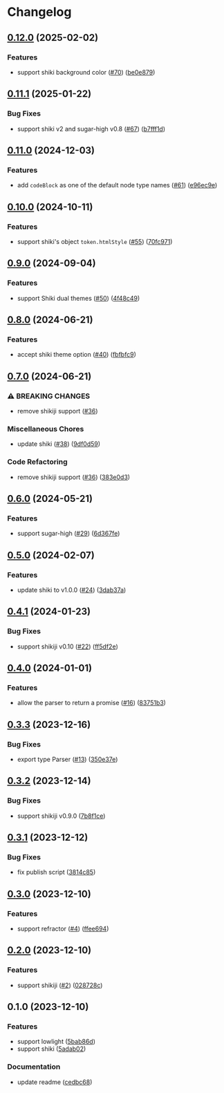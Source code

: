 # Changelog

## [0.12.0](https://github.com/ocavue/prosemirror-highlight/compare/v0.11.1...v0.12.0) (2025-02-02)


### Features

* support shiki background color ([#70](https://github.com/ocavue/prosemirror-highlight/issues/70)) ([be0e879](https://github.com/ocavue/prosemirror-highlight/commit/be0e8797e1af7859d83d90c06f5338817769435d))

## [0.11.1](https://github.com/ocavue/prosemirror-highlight/compare/v0.11.0...v0.11.1) (2025-01-22)


### Bug Fixes

* support shiki v2 and sugar-high v0.8 ([#67](https://github.com/ocavue/prosemirror-highlight/issues/67)) ([b7fff1d](https://github.com/ocavue/prosemirror-highlight/commit/b7fff1d609173c37c439e1355e47c252054efe13))

## [0.11.0](https://github.com/ocavue/prosemirror-highlight/compare/v0.10.0...v0.11.0) (2024-12-03)


### Features

* add `codeBlock` as one of the default node type names ([#61](https://github.com/ocavue/prosemirror-highlight/issues/61)) ([e96ec9e](https://github.com/ocavue/prosemirror-highlight/commit/e96ec9ea6b0ed0ca2ba373f3c9fb0cee2ac1badc))

## [0.10.0](https://github.com/ocavue/prosemirror-highlight/compare/v0.9.0...v0.10.0) (2024-10-11)


### Features

* support shiki's object `token.htmlStyle` ([#55](https://github.com/ocavue/prosemirror-highlight/issues/55)) ([70fc971](https://github.com/ocavue/prosemirror-highlight/commit/70fc971754597c8fd03c9b72b8442d103404c201))

## [0.9.0](https://github.com/ocavue/prosemirror-highlight/compare/v0.8.0...v0.9.0) (2024-09-04)


### Features

* support Shiki dual themes ([#50](https://github.com/ocavue/prosemirror-highlight/issues/50)) ([4f48c49](https://github.com/ocavue/prosemirror-highlight/commit/4f48c49f80f87336a07f0a03881f1b3a5b29d649))

## [0.8.0](https://github.com/ocavue/prosemirror-highlight/compare/v0.7.0...v0.8.0) (2024-06-21)


### Features

* accept shiki theme option ([#40](https://github.com/ocavue/prosemirror-highlight/issues/40)) ([fbfbfc9](https://github.com/ocavue/prosemirror-highlight/commit/fbfbfc9df48ac1bc8bdca2831f468ad77d658619))

## [0.7.0](https://github.com/ocavue/prosemirror-highlight/compare/v0.6.0...v0.7.0) (2024-06-21)


### ⚠ BREAKING CHANGES

* remove shikiji support ([#36](https://github.com/ocavue/prosemirror-highlight/issues/36))

### Miscellaneous Chores

* update shiki ([#38](https://github.com/ocavue/prosemirror-highlight/issues/38)) ([9df0d59](https://github.com/ocavue/prosemirror-highlight/commit/9df0d5934616cd82e3d26ea26ac7f77923fff347))


### Code Refactoring

* remove shikiji support ([#36](https://github.com/ocavue/prosemirror-highlight/issues/36)) ([383e0d3](https://github.com/ocavue/prosemirror-highlight/commit/383e0d3e8f182c1ae988e545f40c23c5969e5b6c))

## [0.6.0](https://github.com/ocavue/prosemirror-highlight/compare/v0.5.0...v0.6.0) (2024-05-21)


### Features

* support sugar-high ([#29](https://github.com/ocavue/prosemirror-highlight/issues/29)) ([6d367fe](https://github.com/ocavue/prosemirror-highlight/commit/6d367fe350fdf0b9a0e342276a7caa8fcede9f61))

## [0.5.0](https://github.com/ocavue/prosemirror-highlight/compare/v0.4.1...v0.5.0) (2024-02-07)


### Features

* update shiki to v1.0.0 ([#24](https://github.com/ocavue/prosemirror-highlight/issues/24)) ([3dab37a](https://github.com/ocavue/prosemirror-highlight/commit/3dab37a41feb1e07be639cd348f5606561de63fe))

## [0.4.1](https://github.com/ocavue/prosemirror-highlight/compare/v0.4.0...v0.4.1) (2024-01-23)


### Bug Fixes

* support shikiji v0.10 ([#22](https://github.com/ocavue/prosemirror-highlight/issues/22)) ([ff5df2e](https://github.com/ocavue/prosemirror-highlight/commit/ff5df2e6b3033e2928e68ac3e822d908a62f801c))

## [0.4.0](https://github.com/ocavue/prosemirror-highlight/compare/v0.3.3...v0.4.0) (2024-01-01)


### Features

* allow the parser to return a promise ([#16](https://github.com/ocavue/prosemirror-highlight/issues/16)) ([83751b3](https://github.com/ocavue/prosemirror-highlight/commit/83751b33c35db0ce78ea95299048ef389a9c9324))

## [0.3.3](https://github.com/ocavue/prosemirror-highlight/compare/v0.3.2...v0.3.3) (2023-12-16)


### Bug Fixes

* export type Parser ([#13](https://github.com/ocavue/prosemirror-highlight/issues/13)) ([350e37e](https://github.com/ocavue/prosemirror-highlight/commit/350e37eb0db49dcc1f75704553500823facdebf4))

## [0.3.2](https://github.com/ocavue/prosemirror-highlight/compare/v0.3.1...v0.3.2) (2023-12-14)


### Bug Fixes

* support shikiji v0.9.0 ([7b8f1ce](https://github.com/ocavue/prosemirror-highlight/commit/7b8f1ce1dca760e3657b6e7fc9eba4df172aed47))

## [0.3.1](https://github.com/ocavue/prosemirror-highlight/compare/v0.3.0...v0.3.1) (2023-12-12)


### Bug Fixes

* fix publish script ([3814c85](https://github.com/ocavue/prosemirror-highlight/commit/3814c8503f73de91a78e9577142b827e493f3b56))

## [0.3.0](https://github.com/ocavue/prosemirror-highlight/compare/v0.2.0...v0.3.0) (2023-12-10)


### Features

* support refractor ([#4](https://github.com/ocavue/prosemirror-highlight/issues/4)) ([ffee694](https://github.com/ocavue/prosemirror-highlight/commit/ffee694e0113bfe14a6f1dc05d0cbc5fcf679b9d))

## [0.2.0](https://github.com/ocavue/prosemirror-highlight/compare/v0.1.0...v0.2.0) (2023-12-10)


### Features

* support shikiji ([#2](https://github.com/ocavue/prosemirror-highlight/issues/2)) ([028728c](https://github.com/ocavue/prosemirror-highlight/commit/028728c70835adcd18b36e6e43fe4e736d8b3fcd))

## 0.1.0 (2023-12-10)


### Features

* support lowlight ([5bab86d](https://github.com/ocavue/prosemirror-highlight/commit/5bab86d6589fb879e94f4419e7ac813fe44589b1))
* support shiki ([5adab02](https://github.com/ocavue/prosemirror-highlight/commit/5adab02178134a1e32d6860554e2913bacc615f8))


### Documentation

* update readme ([cedbc68](https://github.com/ocavue/prosemirror-highlight/commit/cedbc68e1e090a53693aecb21d9c3145cf9dbd73))
